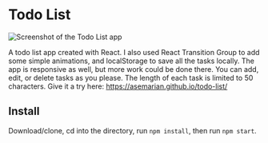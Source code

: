 # Todo List
![Screenshot of the Todo List app](https://imgur.com/download/bwxuCTK/)

A todo list app created with React. I also used React Transition Group to add some simple animations, and localStorage to save all the tasks locally. The app is responsive as well, but more work could be done there. You can add, edit, or delete tasks as you please. The length of each task is limited to 50 characters. Give it a try here: https://asemarian.github.io/todo-list/

## Install

Download/clone, cd into the directory, run `npm install`, then run `npm start`.